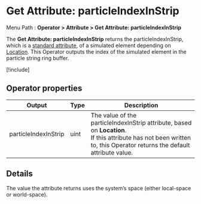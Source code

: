 # Get Attribute: particleIndexInStrip

Menu Path : **Operator > Attribute > Get Attribute: particleIndexInStrip**

The **Get Attribute: particleIndexInStrip** returns the particleIndexInStrip, which is a [standard attribute](Reference-Attributes.md), of a simulated element depending on [Location](Attributes.md#attribute-locations). This Operator outputs the index of the simulated element in the particle string ring buffer.

[!include[](Snippets/Operator-GetAttributeOperatorSettings.md)]

## Operator properties

| **Output**           | **Type** | **Description**                                              |
| -------------------- | -------- | ------------------------------------------------------------ |
| particleIndexInStrip | uint     | The value of the particleIndexInStrip attribute, based on **Location**.<br/>If this attribute has not been written to, this Operator returns the default attribute value. |

## Details

The value the attribute returns uses the system’s space (either local-space or world-space).